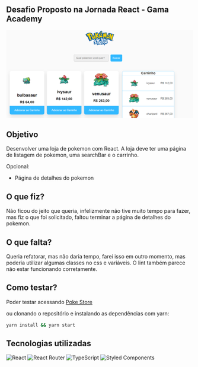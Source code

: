 ## Desafio Proposto na Jornada React - Gama Academy

![screenshot](screenshot.png)

## Objetivo
Desenvolver uma loja de pokemon com React. A loja deve ter uma página de listagem de pokemon, uma searchBar e o carrinho.

Opcional:
- Página de detalhes do pokemon

## O que fiz?
Não ficou do jeito que queria, infelizmente não tive muito tempo para fazer, mas fiz o que foi solicitado, faltou terminar a página de detalhes do pokemon.

## O que falta?
Queria refatorar, mas não daria tempo, farei isso em outro momento, mas poderia utilizar algumas classes no css e variáveis.
O lint também parece não estar funcionando corretamente.

## Como testar?
Poder testar acessando [Poke Store](https://pokestore-coral.vercel.app/)

ou clonando o repositório e instalando as
dependências com yarn:

```bash
yarn install && yarn start
```

## Tecnologias utilizadas

![React](https://img.shields.io/badge/react-%2320232a.svg?style=for-the-badge&logo=react&logoColor=%2361DAFB)
![React Router](https://img.shields.io/badge/React_Router-CA4245?style=for-the-badge&logo=react-router&logoColor=white)
![TypeScript](https://img.shields.io/badge/typescript-%23007ACC.svg?style=for-the-badge&logo=typescript&logoColor=white)
![Styled Components](https://img.shields.io/badge/styled--components-DB7093?style=for-the-badge&logo=styled-components&logoColor=white)

